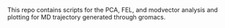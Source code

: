This repo contains scripts for the PCA, FEL, and modvector analysis and plotting for MD trajectory generated through gromacs.

